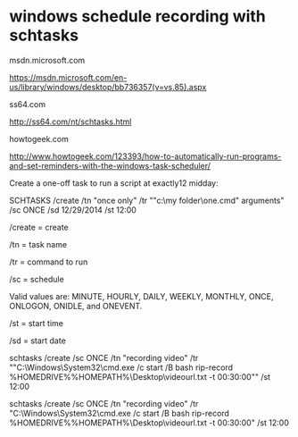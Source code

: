 # windows schedule recording with schtasks

msdn.microsoft.com

https://msdn.microsoft.com/en-us/library/windows/desktop/bb736357(v=vs.85).aspx


ss64.com

http://ss64.com/nt/schtasks.html


howtogeek.com

http://www.howtogeek.com/123393/how-to-automatically-run-programs-and-set-reminders-with-the-windows-task-scheduler/


Create a one-off task to run a script at exactly12 midday:

SCHTASKS /create /tn "once only" /tr "\"c:\my folder\one.cmd\" arguments" /sc ONCE /sd 12/29/2014 /st 12:00

/create = create

/tn = task name

/tr = command to run

/sc = schedule

Valid values are: MINUTE, HOURLY, DAILY, WEEKLY, MONTHLY, ONCE, ONLOGON, ONIDLE, and ONEVENT.

/st = start time

/sd = start date

schtasks /create /sc ONCE /tn "recording video" /tr "\"C:\Windows\System32\cmd.exe /c start /B bash rip-record %HOMEDRIVE%%HOMEPATH%\Desktop\videourl.txt -t 00:30:00"" /st 12:00 



schtasks /create /sc ONCE /tn "recording video" /tr "C:\Windows\System32\cmd.exe /c start /B bash rip-record %HOMEDRIVE%%HOMEPATH%\Desktop\videourl.txt -t 00:30:00" /st 12:00 

